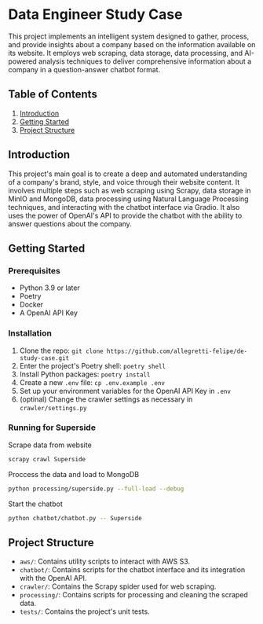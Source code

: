 # Data Engineer Study Case

This project implements an intelligent system designed to gather, process, and provide insights about a company based on the information available on its website. It employs web scraping, data storage, data processing, and AI-powered analysis techniques to deliver comprehensive information about a company in a question-answer chatbot format.

## Table of Contents

1. [Introduction](#introduction)
2. [Getting Started](#getting-started)
3. [Project Structure](#project-structure)

## Introduction

This project's main goal is to create a deep and automated understanding of a company's brand, style, and voice through their website content. It involves multiple steps such as web scraping using Scrapy, data storage in MinIO and MongoDB, data processing using Natural Language Processing techniques, and interacting with the chatbot interface via Gradio. It also uses the power of OpenAI's API to provide the chatbot with the ability to answer questions about the company.

## Getting Started

### Prerequisites

- Python 3.9 or later
- Poetry
- Docker
- A OpenAI API Key

### Installation

1. Clone the repo: `git clone https://github.com/allegretti-felipe/de-study-case.git`
2. Enter the project's Poetry shell: `poetry shell`
3. Install Python packages: `poetry install`
4. Create a new `.env` file: `cp .env.example .env`
5. Set up your environment variables for the OpenAI API Key in `.env`
6. (optinal) Change the crawler settings as necessary in `crawler/settings.py`

### Running for Superside

Scrape data from website
````bash
scrapy crawl Superside
````

Proccess the data and load to MongoDB
````bash
python processing/superside.py --full-load --debug
````

Start the chatbot
````bash
python chatbot/chatbot.py -- Superside
````


## Project Structure

- `aws/`: Contains utility scripts to interact with AWS S3.
- `chatbot/`: Contains scripts for the chatbot interface and its integration with the OpenAI API.
- `crawler/`: Contains the Scrapy spider used for web scraping.
- `processing/`: Contains scripts for processing and cleaning the scraped data.
- `tests/`: Contains the project's unit tests.
